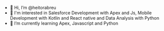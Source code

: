 - 👋 Hi, I’m @heitorabreu
- 👀 I'm interested in Salesforce Development with Apex and Js, Mobile Development with Kotlin and React native and Data Analysis with Python
- 🌱 I’m currently learning Apex, Javascript and Python

<!---
heitorabreu/heitorabreu is a ✨ special ✨ repository because its `README.md` (this file) appears on your GitHub profile.
You can click the Preview link to take a look at your changes.
--->
